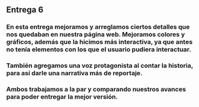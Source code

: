 ## Entrega 6

### En esta entrega mejoramos y arreglamos ciertos detalles que nos quedaban en nuestra página web. Mejoramos colores y gráficos, además que la hicimos más interactiva, ya que antes no tenía elementos con los que el usuario pudiera interactuar.

### También agregamos una voz protagonista al contar la historia, para así darle una narrativa más de reportaje.

### Ambos trabajamos a la par y comparando nuestros avances para poder entregar la mejor versión. 